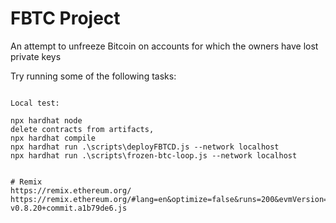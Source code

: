 # FBTC Project
An attempt to unfreeze Bitcoin on accounts for which the owners have lost private keys

Try running some of the following tasks:

```shell

Local test:

npx hardhat node
delete contracts from artifacts,
npx hardhat compile
npx hardhat run .\scripts\deployFBTCD.js --network localhost
npx hardhat run .\scripts\frozen-btc-loop.js --network localhost


# Remix
https://remix.ethereum.org/
https://remix.ethereum.org/#lang=en&optimize=false&runs=200&evmVersion=null&version=soljson-v0.8.20+commit.a1b79de6.js



```
